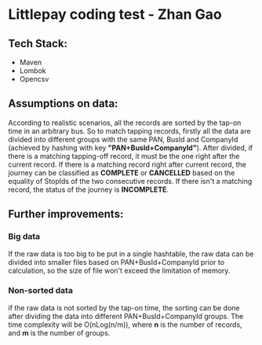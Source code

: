 # Littlepay coding test - Zhan Gao
## Tech Stack:
* Maven
* Lombok
* Opencsv
## Assumptions on data:
According to realistic scenarios, all the records are sorted by the tap-on time in an arbitrary bus.
So to match tapping records, firstly all the data are divided into different groups with the same PAN, BusId and CompanyId (achieved by hashing with key **"PAN+BusId+CompanyId"**).
After divided, if there is a matching tapping-off record, it must be the one right after the current record. 
If there is a matching record right after current record, the journey can be classified as **COMPLETE** or **CANCELLED** based on the equality of StopIds of the two consecutive records.
If there isn't a matching record, the status of the journey is **INCOMPLETE**.

## Further improvements:
### Big data
If the raw data is too big to be put in a single hashtable, the raw data can be divided into smaller files based on PAN+BusId+CompanyId prior to calculation, so the size of file won't exceed the limitation of memory.
### Non-sorted data
if the raw data is not sorted by the tap-on time, the sorting can be done after dividing the data into different PAN+BusId+CompanyId groups. The time complexity will be O(nLog(n/m)), where **n** is the number of records, and **m** is the number of groups.
